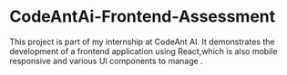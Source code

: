 # CodeAntAi-Frontend-Assessment
This project is part of my internship at CodeAnt AI. It demonstrates the development of a frontend application using React,which is also mobile responsive and various UI components to manage .
